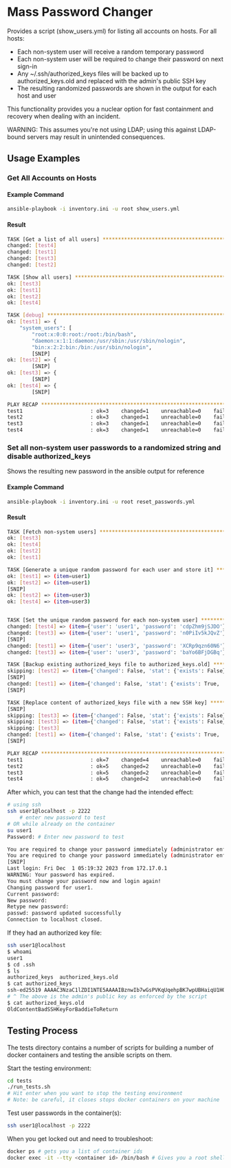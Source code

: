 # Mass Password Changer

Provides a script (show_users.yml) for listing all accounts on hosts. For all hosts:
- Each non-system user will receive a random temporary password
- Each non-system user will be required to change their password on next sign-in
- Any ~/.ssh/authorized_keys files will be backed up to authorized_keys.old and replaced with the admin's public SSH key
- The resulting randomized passwords are shown in the output for each host and user

This functionality provides you a nuclear option for fast containment and recovery when dealing with an incident.

WARNING: This assumes you're not using LDAP; using this against LDAP-bound servers may result in unintended consequences.

## Usage Examples

### Get All Accounts on Hosts
#### Example Command
```bash
ansible-playbook -i inventory.ini -u root show_users.yml
```

#### Result
```bash
TASK [Get a list of all users] *****************************************************************************************************************************************************************
changed: [test4]
changed: [test1]
changed: [test3]
changed: [test2]

TASK [Show all users] **************************************************************************************************************************************************************************
ok: [test3]
ok: [test1]
ok: [test2]
ok: [test4]

TASK [debug] ***********************************************************************************************************************************************************************************
ok: [test1] => {
    "system_users": [
        "root:x:0:0:root:/root:/bin/bash",
        "daemon:x:1:1:daemon:/usr/sbin:/usr/sbin/nologin",
        "bin:x:2:2:bin:/bin:/usr/sbin/nologin",
        [SNIP]
ok: [test2] => {
        [SNIP]
ok: [test3] => { 
        [SNIP]
ok: [test4] => {
        [SNIP]

PLAY RECAP *************************************************************************************************************************************************************************************
test1                      : ok=3    changed=1    unreachable=0    failed=0    skipped=0    rescued=0    ignored=0   
test2                      : ok=3    changed=1    unreachable=0    failed=0    skipped=0    rescued=0    ignored=0   
test3                      : ok=3    changed=1    unreachable=0    failed=0    skipped=0    rescued=0    ignored=0   
test4                      : ok=3    changed=1    unreachable=0    failed=0    skipped=0    rescued=0    ignored=0
```


### Set all non-system user passwords to a randomized string and disable authorized_keys
Shows the resulting new password in the ansible output for reference
#### Example Command
```bash
ansible-playbook -i inventory.ini -u root reset_passwords.yml
```

#### Result
```bash
TASK [Fetch non-system users] ******************************************************************************************************************************************************************
ok: [test3]
ok: [test4]
ok: [test2]
ok: [test1]

TASK [Generate a unique random password for each user and store it] ***************************
ok: [test1] => (item=user1)
ok: [test2] => (item=user1)
[SNIP]
ok: [test2] => (item=user3)
ok: [test4] => (item=user3)


TASK [Set the unique random password for each non-system user] ********************************
changed: [test4] => (item={'user': 'user1', 'password': 'cdpZhm9jSJDO'})
changed: [test3] => (item={'user': 'user1', 'password': 'n0PiIv5kJQvZ'})
[SNIP]
changed: [test1] => (item={'user': 'user3', 'password': 'XCRp9qzn60N6'})
changed: [test3] => (item={'user': 'user3', 'password': 'baYo6BFjDGBq'})

TASK [Backup existing authorized_keys file to authorized_keys.old] ****************************
skipping: [test2] => (item={'changed': False, 'stat': {'exists': False}, 'invocation': {'module_args': {'path': '/home/user1/.ssh/authorized_keys', 'follow': False, 'get_md5': False, 'get_checksum': True, 'get_mime': True, 'get_attributes': True, 'checksum_algorithm': 'sha1'}}, 'failed': False, 'item': 'user1', 'ansible_loop_var': 'item'}) 
[SNIP]
changed: [test1] => (item={'changed': False, 'stat': {'exists': True, 'path': '/home/user1/.ssh/authorized_keys', 'mode': '0644', 'isdir': False, 'ischr': False, 'isblk': False, 'isreg': True, 'isfifo': False, 'islnk': False, 'issock': False, 'uid': 1000, 'gid': 1000, 'size': 0, 'inode': 12997597, 'dev': 52, 'nlink': 1, 'atime': 1701409596.6590085, 'mtime': 1701409596.6590085, 'ctime': 1701409604.7069907, 'wusr': True, 'rusr': True, 'xusr': False, 'wgrp': False, 'rgrp': True, 'xgrp': False, 'woth': False, 'roth': True, 'xoth': False, 'isuid': False, 'isgid': False, 'blocks': 0, 'block_size': 4096, 'device_type': 0, 'readable': True, 'writeable': True, 'executable': False, 'pw_name': 'user1', 'gr_name': 'user1', 'checksum': 'da39a3ee5e6b4b0d3255bfef95601890afd80709', 'mimetype': 'unknown', 'charset': 'unknown', 'version': None, 'attributes': [], 'attr_flags': ''}, 'invocation': {'module_args': {'path': '/home/user1/.ssh/authorized_keys', 'follow': False, 'get_md5': False, 'get_checksum': True, 'get_mime': True, 'get_attributes': True, 'checksum_algorithm': 'sha1'}}, 'failed': False, 'item': 'user1', 'ansible_loop_var': 'item'})
[SNIP]

TASK [Replace content of authorized_keys file with a new SSH key] *****************************
[SNIP]
skipping: [test3] => (item={'changed': False, 'stat': {'exists': False}, 'invocation': {'module_args': {'path': '/home/user2/.ssh/authorized_keys', 'follow': False, 'get_md5': False, 'get_checksum': True, 'get_mime': True, 'get_attributes': True, 'checksum_algorithm': 'sha1'}}, 'failed': False, 'item': 'user2', 'ansible_loop_var': 'item'}) 
skipping: [test3] => (item={'changed': False, 'stat': {'exists': False}, 'invocation': {'module_args': {'path': '/home/user3/.ssh/authorized_keys', 'follow': False, 'get_md5': False, 'get_checksum': True, 'get_mime': True, 'get_attributes': True, 'checksum_algorithm': 'sha1'}}, 'failed': False, 'item': 'user3', 'ansible_loop_var': 'item'}) 
skipping: [test3]
changed: [test1] => (item={'changed': False, 'stat': {'exists': True, 'path': '/home/user1/.ssh/authorized_keys', 'mode': '0644', 'isdir': False, 'ischr': False, 'isblk': False, 'isreg': True, 'isfifo': False, 'islnk': False, 'issock': False, 'uid': 1000, 'gid': 1000, 'size': 0, 'inode': 12997597, 'dev': 52, 'nlink': 1, 'atime': 1701409596.6590085, 'mtime': 1701409596.6590085, 'ctime': 1701409604.7069907, 'wusr': True, 'rusr': True, 'xusr': False, 'wgrp': False, 'rgrp': True, 'xgrp': False, 'woth': False, 'roth': True, 'xoth': False, 'isuid': False, 'isgid': False, 'blocks': 0, 'block_size': 4096, 'device_type': 0, 'readable': True, 'writeable': True, 'executable': False, 'pw_name': 'user1', 'gr_name': 'user1', 'checksum': 'da39a3ee5e6b4b0d3255bfef95601890afd80709', 'mimetype': 'unknown', 'charset': 'unknown', 'version': None, 'attributes': [], 'attr_flags': ''}, 'invocation': {'module_args': {'path': '/home/user1/.ssh/authorized_keys', 'follow': False, 'get_md5': False, 'get_checksum': True, 'get_mime': True, 'get_attributes': True, 'checksum_algorithm': 'sha1'}}, 'failed': False, 'item': 'user1', 'ansible_loop_var': 'item'})
[SNIP]

PLAY RECAP ************************************************************************************
test1                      : ok=7    changed=4    unreachable=0    failed=0    skipped=0    rescued=0    ignored=0   
test2                      : ok=5    changed=2    unreachable=0    failed=0    skipped=2    rescued=0    ignored=0   
test3                      : ok=5    changed=2    unreachable=0    failed=0    skipped=2    rescued=0    ignored=0   
test4                      : ok=5    changed=2    unreachable=0    failed=0    skipped=2    rescued=0    ignored=0
```
After which, you can test that the change had the intended effect:
```bash
# using ssh
ssh user1@localhost -p 2222
    # enter new password to test
# OR while already on the container
su user1
Password: # Enter new password to test

You are required to change your password immediately (administrator enforced).
You are required to change your password immediately (administrator enforced).
[SNIP]
Last login: Fri Dec  1 05:19:32 2023 from 172.17.0.1
WARNING: Your password has expired.
You must change your password now and login again!
Changing password for user1.
Current password: 
New password: 
Retype new password: 
passwd: password updated successfully
Connection to localhost closed.
```
If they had an authorized key file:
```bash
ssh user1@localhost
$ whoami
user1
$ cd .ssh
$ ls
authorized_keys  authorized_keys.old
$ cat authorized_keys
ssh-ed25519 AAAAC3NzaC1lZDI1NTE5AAAAIBznwIb7wGsPVKqUqehpBK7wpUBHaiqU1HQEwfc48LzP$ 
# ^ The above is the admin's public key as enforced by the script
$ cat authorized_keys.old
OldContentBadSSHKeyForBaddieToReturn
```

## Testing Process
The tests directory contains a number of scripts for building a number of docker containers and testing the ansible scripts on them.

Start the testing environment:
```bash
cd tests
./run_tests.sh
# Hit enter when you want to stop the testing environment
# Note: be careful, it closes stops docker containers on your machine
```

Test user passwords in the container(s):
```bash
ssh user1@localhost -p 2222
```

When you get locked out and need to troubleshoot:
```bash
docker ps # gets you a list of container ids
docker exec -it --tty <container id> /bin/bash # Gives you a root shell into the specified container
```
